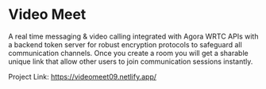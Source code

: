# Video Meet
A real time messaging & video calling integrated with Agora WRTC APIs
with a backend token server for robust encryption protocols to safeguard 
all communication channels.
Once you create a room you will get a sharable unique link that allow 
other users to join communication sessions instantly.

Project Link: https://videomeet09.netlify.app/
 
